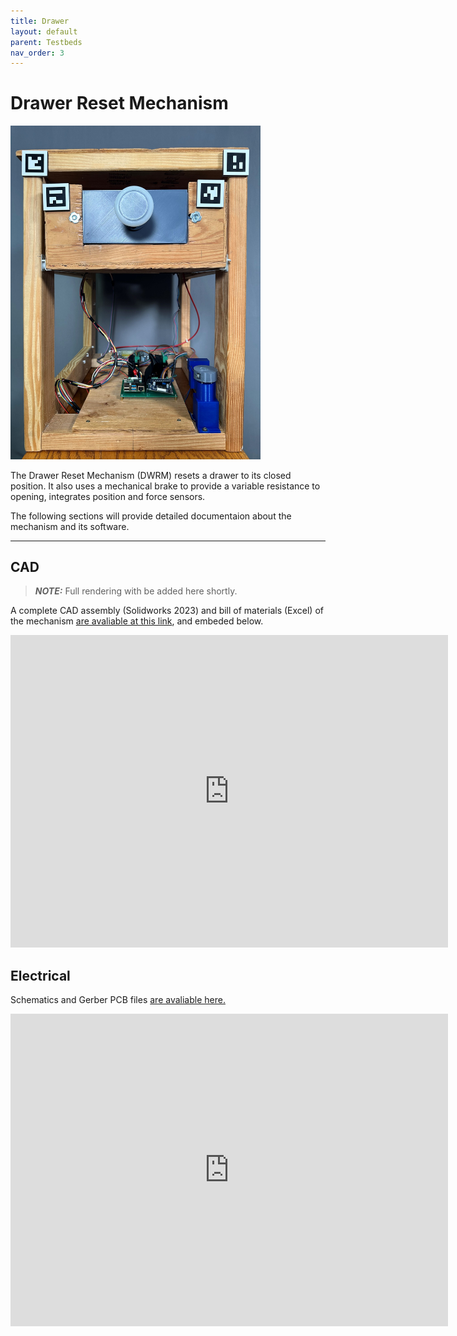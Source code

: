```yaml
---
title: Drawer
layout: default
parent: Testbeds
nav_order: 3
---
```


# Drawer Reset Mechanism

<img src="drawer.jpg" alt="drawing" width="400"/>

The Drawer Reset Mechanism (DWRM) resets a drawer to its closed position. It also uses a mechanical brake to provide a variable resistance to opening, integrates position and force sensors. 

The following sections will provide detailed documentaion about the mechanism and its software.

---

## CAD
> **_NOTE:_**  Full rendering with be added here shortly.

A complete CAD assembly (Solidworks 2023) and bill of materials (Excel) of the mechanism [are avaliable at this link](https://oregonstate.box.com/s/5hvh5zr6w84fwhshscfek9fnh1xklzux), and embeded below. 

<iframe src="https://oregonstate.app.box.com/embed/s/5hvh5zr6w84fwhshscfek9fnh1xklzux?sortColumn=date" width="700" height="500" frameborder="0" allowfullscreen webkitallowfullscreen msallowfullscreen></iframe>

## Electrical

Schematics and Gerber PCB files [are avaliable here.](https://oregonstate.box.com/s/rgpnydxxyj3els1m5ogiqaizsvxpcfnn)

<iframe src="https://oregonstate.app.box.com/embed/s/rgpnydxxyj3els1m5ogiqaizsvxpcfnn?sortColumn=date" width="700" height="500" frameborder="0" allowfullscreen webkitallowfullscreen msallowfullscreen></iframe>
